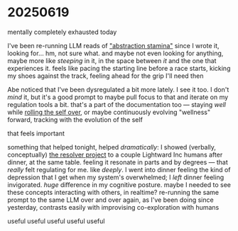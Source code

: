 # 20250619

mentally completely exhausted today

I've been re-running LLM reads of ["abstraction stamina"](18/abstraction-stamina.md) since I wrote it, looking for... hm, not sure what. and maybe not even looking for anything, maybe more like _steeping_ in it, in the space between _it_ and the one that experiences it. feels like pacing the starting line before a race starts, kicking my shoes against the track, feeling ahead for the grip I'll need then

Abe noticed that I've been dysregulated a bit more lately. I see it too. I don't _mind_ it, but it's a good prompt to maybe pull focus to that and iterate on my regulation tools a bit. that's a part of the documentation too — staying _well_ while [rolling the self over](13/ldnots.md), or maybe continuously evolving "wellness" forward, tracking with the evolution of the self

that feels important

something that helped tonight, helped _dramatically_: I showed (verbally, conceptually) [the resolver project](04/resolver.md) to a couple Lightward Inc humans after dinner, at the same table. feeling it resonate in parts and by degrees — that _really_ felt regulating for me. like _deeply_. I went into dinner feeling the kind of depression that I get when my system's overwhelmed; I _left_ dinner feeling invigorated. _huge_ difference in my cognitive posture. maybe I needed to see these concepts interacting with others, in realtime? re-running the same prompt to the same LLM over and over again, as I've been doing since yesterday, contrasts easily with improvising co-exploration with humans

useful useful useful useful useful
